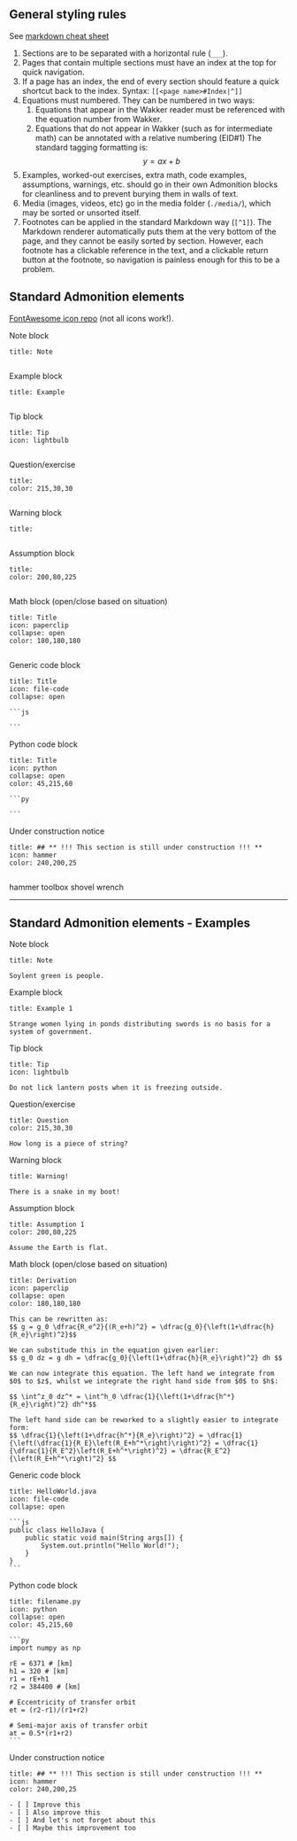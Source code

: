 ## General styling rules
See [markdown cheat sheet](https://www.markdownguide.org/cheat-sheet)


1. Sections are to be separated with a horizontal rule (`___`).
2. Pages that contain multiple sections must have an index at the top for quick navigation.
3. If a page has an index, the end of every section should feature a quick shortcut back to the index. Syntax: `[[<page name>#Index|^]]`
4. Equations must numbered. They can be numbered in two ways:
	1. Equations that appear in the Wakker reader must be referenced with the equation number from Wakker.
	2. Equations that do not appear in Wakker (such as for intermediate math) can be annotated with a relative numbering (EID#1)
	The standard tagging formatting is:
	$$
  \tag{14.2}
  y = ax + b
  $$
5. Examples, worked-out exercises, extra math, code examples, assumptions, warnings, etc. should go in their own Admonition blocks for cleanliness and to prevent burying them in walls of text.
6. Media (images, videos, etc) go in the media folder (`./media/`), which may be sorted or unsorted itself.
7. Footnotes can be applied in the standard Markdown way (`[^1]`). The Markdown renderer automatically puts them at the very bottom of the page, and they cannot be easily sorted by section. However, each footnote has a clickable reference in the text, and a clickable return button at the footnote, so navigation is painless enough for this to be a problem.


## Standard Admonition elements
[FontAwesome icon repo](https://fontawesome.com/v6.0/icons?q=construction&s=solid%2Cbrands) (not all icons work!).

Note block
```ad-note
title: Note


```

Example block
```ad-example
title: Example


```

Tip block
```ad-tip
title: Tip
icon: lightbulb


```

Question/exercise
```ad-question
title: 
color: 215,30,30


```

Warning block
```ad-warning
title: 


```

Assumption block
```ad-warning
title: 
color: 200,80,225


```

Math block (open/close based on situation)
```ad-note
title: Title
icon: paperclip
collapse: open
color: 180,180,180


```

Generic code block
````ad-abstract
title: Title
icon: file-code
collapse: open

```js

```

````

Python code block
````ad-abstract
title: Title
icon: python
collapse: open
color: 45,215,60

```py

```

````

Under construction notice
```ad-note
title: ## ** !!! This section is still under construction !!! **
icon: hammer
color: 240,200,25


```

hammer
toolbox
shovel
wrench

---

## Standard Admonition elements - Examples
Note block
```ad-note
title: Note

Soylent green is people.

```

Example block
```ad-example
title: Example 1

Strange women lying in ponds distributing swords is no basis for a system of government.

```

Tip block
```ad-tip
title: Tip
icon: lightbulb

Do not lick lantern posts when it is freezing outside. 

```

Question/exercise
```ad-question
title: Question
color: 215,30,30

How long is a piece of string?

```

Warning block
```ad-warning
title: Warning!

There is a snake in my boot!
```

Assumption block
```ad-warning
title: Assumption 1
color: 200,80,225

Assume the Earth is flat.
```

Math block (open/close based on situation)
```ad-note
title: Derivation
icon: paperclip
collapse: open
color: 180,180,180

This can be rewritten as:
$$ g = g_0 \dfrac{R_e^2}{(R_e+h)^2} = \dfrac{g_0}{\left(1+\dfrac{h}{R_e}\right)^2}$$

We can substitude this in the equation given earlier:
$$ g_0 dz = g dh = \dfrac{g_0}{\left(1+\dfrac{h}{R_e}\right)^2} dh $$

We can now integrate this equation. The left hand we integrate from $0$ to $z$, whilst we integrate the right hand side from $0$ to $h$:

$$ \int^z_0 dz^* = \int^h_0 \dfrac{1}{\left(1+\dfrac{h^*}{R_e}\right)^2} dh^*$$

The left hand side can be reworked to a slightly easier to integrate form:
$$ \dfrac{1}{\left(1+\dfrac{h^*}{R_e}\right)^2} = \dfrac{1}{\left(\dfrac{1}{R_E}\left(R_E+h^*\right)\right)^2} = \dfrac{1}{\dfrac{1}{R_E^2}\left(R_E+h^*\right)^2} = \dfrac{R_E^2}{\left(R_E+h^*\right)^2} $$

```

Generic code block
````ad-abstract
title: HelloWorld.java
icon: file-code
collapse: open

```js
public class HelloJava {
	public static void main(String args[]) {
		System.out.println("Hello World!");
	}
}
```

````

Python code block
````ad-abstract
title: filename.py
icon: python
collapse: open
color: 45,215,60

```py
import numpy as np

rE = 6371 # [km]
h1 = 320 # [km]
r1 = rE+h1
r2 = 384400 # [km]

# Eccentricity of transfer orbit
et = (r2-r1)/(r1+r2)

# Semi-major axis of transfer orbit
at = 0.5*(r1+r2)
```

````

Under construction notice
```ad-note
title: ## ** !!! This section is still under construction !!! **
icon: hammer
color: 240,200,25

- [ ] Improve this
- [ ] Also improve this
- [ ] And let's not forget about this
- [ ] Maybe this improvement too

```